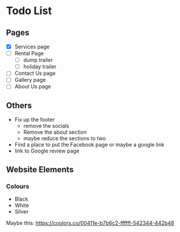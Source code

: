 # Todo List

## Pages
- [x] Services page
- [ ] Rental Page
  - [ ] dump trailer
  - [ ] holiday trailer
- [ ] Contact Us page
- [ ] Gallery page
- [ ] About Us page

## Others

- Fix up the footer
  - remove the socials
  - Remove the about section
  - maybe reduce the sections to two
- Find a place to put the Facebook page or maybe a google link
- link to Google review page

## Website Elements

### Colours

- Black
- White
- Silver

Maybe this: https://coolors.co/00411e-b7b6c2-ffffff-542344-442b48